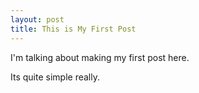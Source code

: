 ```yaml
---
layout: post
title: This is My First Post
---
```

I'm talking about making my first post here.

Its quite simple really.
